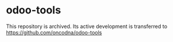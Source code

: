 # odoo-tools

This repository is archived. Its active development is transferred to https://github.com/oncodna/odoo-tools
